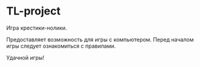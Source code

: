 # TL-project
Игра крестики-нолики.

Предоставляет возможность для игры с компьютером.
Перед началом игры следует ознакомиться с правилами.

Удачной игры!
